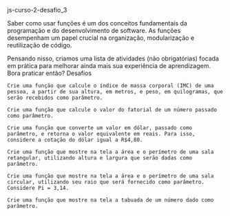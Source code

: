 js-curso-2-desafio_3

Saber como usar funções é um dos conceitos fundamentais da programação e do desenvolvimento de software. As funções desempenham um papel crucial na organização, modularização e reutilização de código.

Pensando nisso, criamos uma lista de atividades (não obrigatórias) focada em prática para melhorar ainda mais sua experiência de aprendizagem. Bora praticar então?
Desafios

    Crie uma função que calcule o índice de massa corporal (IMC) de uma pessoa, a partir de sua altura, em metros, e peso, em quilogramas, que serão recebidos como parâmetro.

    Crie uma função que calcule o valor do fatorial de um número passado como parâmetro.

    Crie uma função que converte um valor em dólar, passado como parâmetro, e retorna o valor equivalente em reais. Para isso, considere a cotação do dólar igual a R$4,80.

    Crie uma função que mostre na tela a área e o perímetro de uma sala retangular, utilizando altura e largura que serão dadas como parâmetro.

    Crie uma função que mostre na tela a área e o perímetro de uma sala circular, utilizando seu raio que será fornecido como parâmetro. Considere Pi = 3,14.

    Crie uma função que mostre na tela a tabuada de um número dado como parâmetro.

